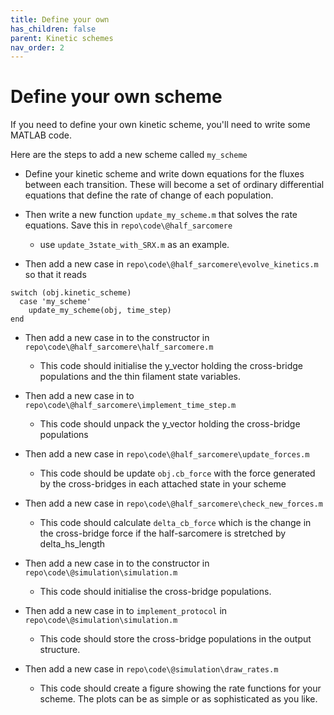 ```yaml
---
title: Define your own
has_children: false
parent: Kinetic schemes
nav_order: 2
---
```


# Define your own scheme

If you need to define your own kinetic scheme, you'll need to write some MATLAB code.

Here are the steps to add a new scheme called `my_scheme`

+ Define your kinetic scheme and write down equations for the fluxes between each transition. These will become a set of ordinary differential equations that define the rate of change of each population.

+ Then write a new function `update_my_scheme.m` that solves the rate equations. Save this in `repo\code\@half_sarcomere`
  + use `update_3state_with_SRX.m` as an example.


+ Then add a new case in `repo\code\@half_sarcomere\evolve_kinetics.m` so that it reads
````
switch (obj.kinetic_scheme)
  case 'my_scheme'
    update_my_scheme(obj, time_step)
end
````

+ Then add a new case in to the constructor in `repo\code\@half_sarcomere\half_sarcomere.m`
  + This code should initialise the y_vector holding the cross-bridge populations and the thin filament state variables.


+ Then add a new case in to `repo\code\@half_sarcomere\implement_time_step.m`
  + This code should unpack the y_vector holding the cross-bridge populations


+ Then add a new case in `repo\code\@half_sarcomere\update_forces.m`
  + This code should be update `obj.cb_force` with the force generated by the cross-bridges in each attached state in your scheme


+ Then add a new case in `repo\code\@half_sarcomere\check_new_forces.m`
  + This code should calculate `delta_cb_force` which is the change in the cross-bridge force if the half-sarcomere is stretched by delta_hs_length


+ Then add a new case in to the constructor in `repo\code\@simulation\simulation.m`
  + This code should initialise the cross-bridge populations.


+ Then add a new case in to `implement_protocol` in `repo\code\@simulation\simulation.m`
  + This code should store the cross-bridge populations in the output structure.


+ Then add a new case in `repo\code\@simulation\draw_rates.m`
  + This code should create a figure showing the rate functions for your scheme. The plots can be as simple or as sophisticated as you like.

